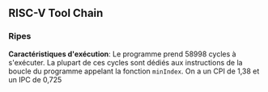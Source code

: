 ## RISC-V Tool Chain

### Ripes


**Caractéristiques d'exécution**: Le programme prend 58998 cycles à s'exécuter. 
La plupart de ces cycles sont dédiés aux instructions de la boucle du programme 
appelant la fonction `minIndex`. On a un CPI de 1,38 et un IPC de 0,725